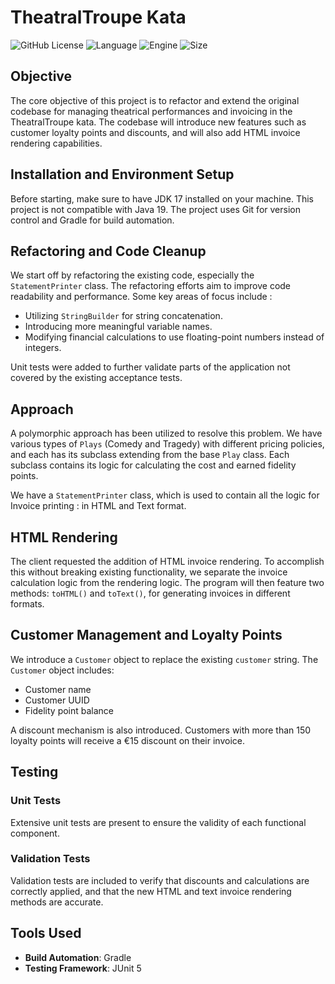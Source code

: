 # TheatralTroupe Kata

![GitHub License](https://img.shields.io/github/license/ElRapt/TheatralTroupe)
![Language](https://img.shields.io/badge/Language-Java-orange)
![Engine](https://img.shields.io/badge/Engine-Gradle-yellow)
![Size](https://img.shields.io/badge/Size-1MB-yellowgreen)

## Objective

The core objective of this project is to refactor and extend the original codebase for managing theatrical performances and invoicing in the TheatralTroupe kata. The codebase will introduce new features such as customer loyalty points and discounts, and will also add HTML invoice rendering capabilities.

## Installation and Environment Setup

Before starting, make sure to have JDK 17 installed on your machine. This project is not compatible with Java 19. The project uses Git for version control and Gradle for build automation.

## Refactoring and Code Cleanup

We start off by refactoring the existing code, especially the `StatementPrinter` class. The refactoring efforts aim to improve code readability and performance. Some key areas of focus include :

- Utilizing `StringBuilder` for string concatenation.
- Introducing more meaningful variable names.
- Modifying financial calculations to use floating-point numbers instead of integers.

Unit tests were added to further validate parts of the application not covered by the existing acceptance tests.

## Approach

A polymorphic approach has been utilized to resolve this problem. We have various types of `Plays` (Comedy and Tragedy) with different pricing policies, and each has its subclass extending from the base `Play` class. Each subclass contains its logic for calculating the cost and earned fidelity points.

We have a `StatementPrinter` class, which is used to contain all the logic for Invoice printing : in HTML and Text format.

## HTML Rendering

The client requested the addition of HTML invoice rendering. To accomplish this without breaking existing functionality, we separate the invoice calculation logic from the rendering logic. The program will then feature two methods: `toHTML()` and `toText()`, for generating invoices in different formats.

## Customer Management and Loyalty Points

We introduce a `Customer` object to replace the existing `customer` string. The `Customer` object includes:

- Customer name
- Customer UUID
- Fidelity point balance

A discount mechanism is also introduced. Customers with more than 150 loyalty points will receive a €15 discount on their invoice.

## Testing

### Unit Tests

Extensive unit tests are present to ensure the validity of each functional component.

### Validation Tests

Validation tests are included to verify that discounts and calculations are correctly applied, and that the new HTML and text invoice rendering methods are accurate.

## Tools Used

- **Build Automation**: Gradle
- **Testing Framework**: JUnit 5
